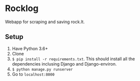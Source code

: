 # Rocklog
Webapp for scraping and saving rock.lt.

## Setup

1. Have Python 3.6+
2. Clone
3. `$ pip install -r requirements.txt`. This should install all the dependencies inclusing Django and Django-environ.
4. `$ python manage.py runserver`
5. Go to `localhost:8000`
